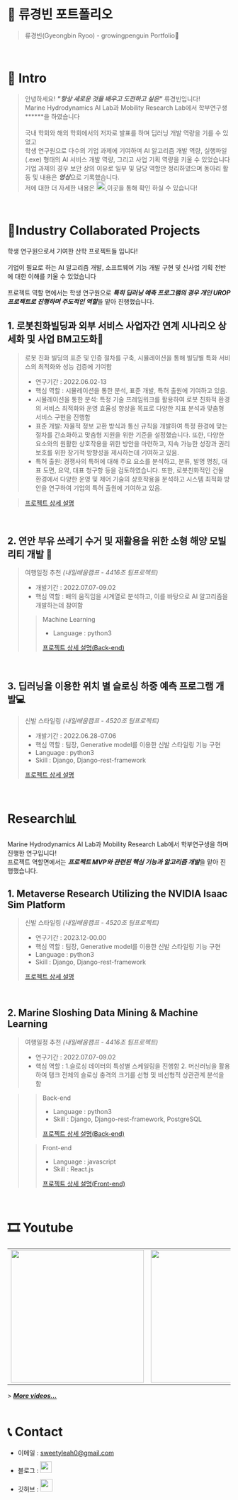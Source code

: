 # 📜 류경빈 포트폴리오

> 류경빈(Gyeongbin Ryoo) - growingpenguin Portfolio🐧

<br />

# 👋 Intro

> 안녕하세요! ***"항상 새로운 것을 배우고 도전하고 싶은"*** 류경빈입니다!  
> Marine Hydrodynamics AI Lab과 Mobility Research Lab에서 학부연구생******을 하였습니다 <br/>  
> 국내 학회와 해외 학회에서의 저자로 발표를 하며 딥러닝 개발 역량을 기를 수 있었고 <br/> 
> 학생 연구원으로 다수의 기업 과제에 기여하며 AI 알고리즘 개발 역량, 실행파일(.exe) 형태의 AI 서비스 개발 역량, 그리고 사업 기획 역량을 키울 수 있었습니다 <br/>
> 기업 과제의 경우 보안 상의 이유로 일부 및 담당 역할만 정리하였으며 동아리 활동 및 내용은 ***영상***으로 기록했습니다.  
> 저에 대한 더 자세한 내용은 <a href="https://www.notion.so/kimphysicsman/PROFILE-6bf254d419af4910b776c111efb371e4"> <img src="https://img.shields.io/badge/-Profile-8AC926?style=for-the-badge" height="20px" style="margin-bottom: -5px" /> </a>이곳을 통해 확인 하실 수 있습니다! <br/>

<br />

# 📝Industry Collaborated Projects
학생 연구원으로서 기여한 산학 프로젝트들 입니다! <br/>  
기업이 필요로 하는 AI 알고리즘 개발, 소프트웨어 기능 개발 구현 및 신사업 기획 전반에 대한 이해를 키울 수 있었습니다 <br/>  
프로젝트 역할 면에서는 학생 연구원으로 ***특히 딥러닝 예측 프로그램의 경우 개인 UROP 프로젝트로 진행하며 주도적인 역할***을 맡아 진행했습니다. <br/>

## 1. 로봇친화빌딩과 외부 서비스 사업자간 연계 시나리오 상세화 및 사업 BM고도화🔨

> 로봇 친화 빌딩의 표준 및 인증 절차를 구축, 시뮬레이션을 통해 빌딩별 특화 서비스의 최적화와 성능 검증에 기여함  
>
> - 연구기간 : 2022.06.02-13
> - 핵심 역할 : 시뮬레이션을 통한 분석, 표준 개발, 특허 출원에 기여하고 있음. <br/>
> - 시뮬레이션을 통한 분석: 특정 기술 프레임워크를 활용하여 로봇 친화적 환경의 서비스 최적화와 운영 효율성 향상을 목표로 다양한 지표 분석과 맞춤형 서비스 구현을 진행함
> - 표준 개발: 자율적 정보 교환 방식과 통신 규칙을 개발하여 특정 환경에 맞는 절차를 간소화하고 맞춤형 지원을 위한 기준을 설정했습니다. 또한, 다양한 요소와의 원활한 상호작용을 위한 방안을 마련하고, 지속 가능한 성장과 권리 보호를 위한 장기적 방향성을 제시하는데 기여하고 있음. <br/> 
> - 특허 출원: 경쟁사의 특허에 대해 주요 요소를 분석하고, 분류, 발명 명칭, 대표 도면, 요약, 대표 청구항 등을 검토하였습니다. 또한, 로봇친화적인 건물 환경에서 다양한 운영 및 제어 기술의 상호작용을 분석하고 시스템 최적화 방안을 연구하여 기업의 특허 출원에 기여하고 있음. <br/>

> [프로젝트 상세 설명](https://github.com/kimphysicsman/mylittlebeer/)

<br />

## 2. 연안 부유 쓰레기 수거 및 재활용을 위한 소형 해양 모빌리티 개발 🚢

> 여행일정 추천 _(내일배움캠프 - 4416조 팀프로젝트)_
>
> - 개발기간 : 2022.07.07-09.02
> - 핵심 역할 : 배의 움직임을 시계열로 분석하고, 이를 바탕으로 AI 알고리즘을 개발하는데 참여함
>
>> Machine Learning
>> - Language : python3  
>> 
>> [프로젝트 상세 설명(Back-end)](https://github.com/kimphysicsman/MyLittelTrip_backend)  


<br />

## 3. 딥러닝을 이용한 위치 별 슬로싱 하중 예측 프로그램 개발💻

> 신발 스타일링 _(내일배움캠프 - 4520조 팀프로젝트)_
>
> - 개발기간 : 2022.06.28-07.06
> - 핵심 역할 : 팀장, Generative model를 이용한 신발 스타일링 기능 구현
> - Language : python3
> - Skill : Django, Django-rest-framework
>
> [프로젝트 상세 설명](https://github.com/kimphysicsman/mylittleshoes_backend)

<br />



# Research📊
Marine Hydrodynamics AI Lab과 Mobility Research Lab에서 학부연구생을 하며 진행한 연구입니다!  
프로젝트 역할면에서는 ***프로젝트 MVP와 관련된 핵심 기능과 알고리즘 개발***을 맡아 진행했습니다.

## 1. Metaverse Research Utilizing the NVIDIA Isaac Sim Platform 

> 신발 스타일링 _(내일배움캠프 - 4520조 팀프로젝트)_
>
> - 연구기간 : 2023.12-00.00
> - 핵심 역할 : 팀장, Generative model를 이용한 신발 스타일링 기능 구현
> - Language : python3
> - Skill : Django, Django-rest-framework
>
> [프로젝트 상세 설명](https://github.com/kimphysicsman/mylittleshoes_backend)

<br />

## 2. Marine Sloshing Data Mining & Machine Learning

> 여행일정 추천 _(내일배움캠프 - 4416조 팀프로젝트)_
>
> - 연구기간 : 2022.07.07-09.02
> - 핵심 역할 : 1.슬로싱 데이터의 특성별 스케일링을 진행함 2. 머신러닝을 활용하여 탱크 전체의 슬로싱 충격의 크기를 선형 및 비선형적 상관관계 분석을 함

>
>> Back-end
>> - Language : python3  
>> - Skill : Django, Django-rest-framework, PostgreSQL
>> 
>> [프로젝트 상세 설명(Back-end)](https://github.com/kimphysicsman/MyLittelTrip_backend)  
>
>> Front-end
>> - Language : javascript
>> - Skill : React.js
>>
>> [프로젝트 상세 설명(Front-end)](https://github.com/kimphysicsman/MyLittelTrip_frontend_react)

<br />







# 🎞 Youtube
<table>
  <tbody>
    <tr>
      <td>
        <a href="https://youtu.be/BYKYpyyJfKU" title="판타스틱4조 - 머신러닝기초 4주차 스터디영상">
          <img align="center" src="https://user-images.githubusercontent.com/68724828/186108751-0ad77c13-2115-4621-af8d-f4a11e5b3652.png" width="300" alt-text="판타스틱4조 - 머신러닝기초 4주차 스터디영상">
        </a>
      </td>
      <td>
        <a href="https://youtu.be/HR1b2hrxvbY" title="사오이십조 - DRF 5일차 스터디영상">
          <img align="center" src="https://user-images.githubusercontent.com/68724828/186109362-b40c300c-0906-4062-9bc3-8229e692af8e.png" width="300" alt-text="사오이십조 - DRF 5일차 스터디영상">
        </a>
      </td>
      <td>
        <a href="https://youtu.be/nXTzsSGfIbg" title="사오이십조 - 220624아침퀴즈 스터디영상">
        <img align="center" src="https://user-images.githubusercontent.com/68724828/186110013-b5c77cf3-0bbc-481a-897b-d3a30bc74be6.png" width="300" alt-text="사오이십조 - 220624아침퀴즈 스터디영상">
          </a>
      </td>
    </tr>
  </tbody>
</table>
> <b><em><a href="https://www.youtube.com/channel/UCdnXRtn_xnRWzZxUGY0yyWg/videos">More videos...</a></em></b>


<br />
<br />

# 📞 Contact

- 이메일 : sweetyleah0@gmail.com
- 블로그 : <a href="https://velog.io/@kimphysicsman">
  <img src="https://user-images.githubusercontent.com/68724828/185885678-8f619bfa-1160-4bb4-a026-f758a4014f82.png" height="26px" style="margin-top: 10px" />
  </a>
- 깃허브 : <a href="https://github.com/growingpenguin">
  <img src="https://user-images.githubusercontent.com/68724828/185908612-22f4d219-78a7-4de7-bb02-deecaa63bffa.png" height="28px" style="margin-top: 10px" />
  </a>
